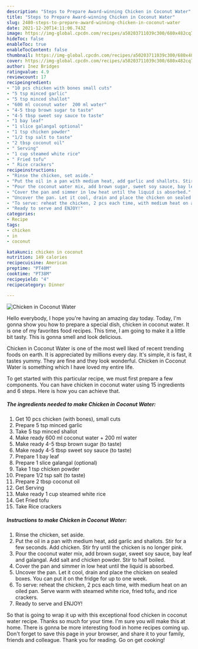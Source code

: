 ```yaml
---
description: "Steps to Prepare Award-winning Chicken in Coconut Water"
title: "Steps to Prepare Award-winning Chicken in Coconut Water"
slug: 2480-steps-to-prepare-award-winning-chicken-in-coconut-water
date: 2021-12-20T14:11:06.743Z
image: https://img-global.cpcdn.com/recipes/a50203711039c300/680x482cq70/chicken-in-coconut-water-recipe-main-photo.jpg
hideToc: false
enableToc: true
enableTocContent: false
thumbnail: https://img-global.cpcdn.com/recipes/a50203711039c300/680x482cq70/chicken-in-coconut-water-recipe-main-photo.jpg
cover: https://img-global.cpcdn.com/recipes/a50203711039c300/680x482cq70/chicken-in-coconut-water-recipe-main-photo.jpg
author: Inez Bridges
ratingvalue: 4.9
reviewcount: 17
recipeingredient:
- "10 pcs chicken with bones small cuts"
- "5 tsp minced garlic"
- "5 tsp minced shallot"
- "600 ml coconut water  200 ml water"
- "4-5 tbsp brown sugar to taste"
- "4-5 tbsp sweet soy sauce to taste"
- "1 bay leaf"
- "1 slice galangal optional"
- "1 tsp chicken powder"
- "1/2 tsp salt to taste"
- "2 tbsp coconut oil"
- " Serving"
- "1 cup steamed white rice"
- " Fried tofu"
- " Rice crackers"
recipeinstructions:
- "Rinse the chicken, set aside."
- "Put the oil in a pan with medium heat, add garlic and shallots. Stir for a few seconds. Add chicken. Stir fry until the chicken is no longer pink."
- "Pour the coconut water mix, add brown sugar, sweet soy sauce, bay leaf and galangal. Add salt and chicken powder. Stir to half boiled."
- "Cover the pan and simmer in low heat until the liquid is absorbed."
- "Uncover the pan. Let it cool, drain and place the chicken on sealed boxes. You can put it on the fridge for up to one week."
- "To serve: reheat the chicken, 2 pcs each time, with medium heat on an oiled pan. Serve warm with steamed white rice, fried tofu, and rice crackers."
- "Ready to serve and ENJOY!"
categories:
- Recipe
tags:
- chicken
- in
- coconut

katakunci: chicken in coconut 
nutrition: 149 calories
recipecuisine: American
preptime: "PT40M"
cooktime: "PT38M"
recipeyield: "4"
recipecategory: Dinner

---
```



![Chicken in Coconut Water](https://img-global.cpcdn.com/recipes/a50203711039c300/680x482cq70/chicken-in-coconut-water-recipe-main-photo.jpg)

Hello everybody, I hope you're having an amazing day today. Today, I'm gonna show you how to prepare a special dish, chicken in coconut water. It is one of my favorites food recipes. This time, I am going to make it a little bit tasty. This is gonna smell and look delicious.

Chicken in Coconut Water is one of the most well liked of recent trending foods on earth. It is appreciated by millions every day. It's simple, it is fast, it tastes yummy. They are fine and they look wonderful. Chicken in Coconut Water is something which I have loved my entire life.




To get started with this particular recipe, we must first prepare a few components. You can have chicken in coconut water using 15 ingredients and 6 steps. Here is how you can achieve that.

<!--inarticleads1-->

##### The ingredients needed to make Chicken in Coconut Water:

1. Get 10 pcs chicken (with bones), small cuts
1. Prepare 5 tsp minced garlic
1. Take 5 tsp minced shallot
1. Make ready 600 ml coconut water + 200 ml water
1. Make ready 4-5 tbsp brown sugar (to taste)
1. Make ready 4-5 tbsp sweet soy sauce (to taste)
1. Prepare 1 bay leaf
1. Prepare 1 slice galangal (optional)
1. Take 1 tsp chicken powder
1. Prepare 1/2 tsp salt (to taste)
1. Prepare 2 tbsp coconut oil
1. Get  Serving
1. Make ready 1 cup steamed white rice
1. Get  Fried tofu
1. Take  Rice crackers




<!--inarticleads2-->

##### Instructions to make Chicken in Coconut Water:

1. Rinse the chicken, set aside.
1. Put the oil in a pan with medium heat, add garlic and shallots. Stir for a few seconds. Add chicken. Stir fry until the chicken is no longer pink.
1. Pour the coconut water mix, add brown sugar, sweet soy sauce, bay leaf and galangal. Add salt and chicken powder. Stir to half boiled.
1. Cover the pan and simmer in low heat until the liquid is absorbed.
1. Uncover the pan. Let it cool, drain and place the chicken on sealed boxes. You can put it on the fridge for up to one week.
1. To serve: reheat the chicken, 2 pcs each time, with medium heat on an oiled pan. Serve warm with steamed white rice, fried tofu, and rice crackers.
1. Ready to serve and ENJOY!



So that is going to wrap it up with this exceptional food chicken in coconut water recipe. Thanks so much for your time. I'm sure you will make this at home. There is gonna be more interesting food in home recipes coming up. Don't forget to save this page in your browser, and share it to your family, friends and colleague. Thank you for reading. Go on get cooking!
